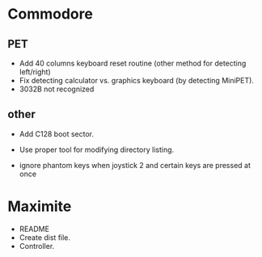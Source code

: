 # Commodore

## PET

- Add 40 columns keyboard reset routine (other method for detecting left/right)
- Fix detecting calculator vs. graphics keyboard (by detecting MiniPET).
- 3032B not recognized

## other

- Add C128 boot sector.
- Use proper tool for modifying directory listing.

- ignore phantom keys when joystick 2 and certain keys are pressed at once

# Maximite

- README
- Create dist file.
- Controller.
